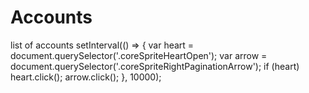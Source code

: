 # Accounts
list of accounts
setInterval(() => {
	var heart = document.querySelector('.coreSpriteHeartOpen');
	var arrow = document.querySelector('.coreSpriteRightPaginationArrow');
	if (heart) heart.click();
	arrow.click();
}, 10000);
